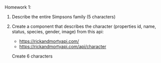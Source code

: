 Homework 1:

1. Describe the entire Simpsons family (5 characters)

2. Create a component that describes the character (properties id, name, status, species, gender, image) from this api:

   - https://rickandmortyapi.com/
   - https://rickandmortyapi.com/api/character
   
   Create 6 characters